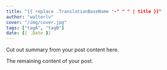 ```yaml
---
title: "{{ replace .TranslationBaseName "-" " " | title }}"
author: "walterlv"
cover: "/img/cover.jpg"
tags: ["tagA", "tagB"]
date: {{ .Date }}
---
```


Cut out summary from your post content here.

<!--more-->

The remaining content of your post.
